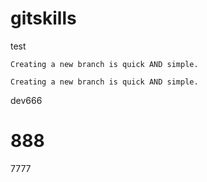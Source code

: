 # gitskills
test

```
Creating a new branch is quick AND simple.
```

```
Creating a new branch is quick AND simple.
```

dev666

888
=======
7777